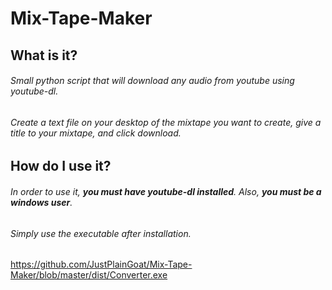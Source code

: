 # Mix-Tape-Maker
## What is it?
###### Small python script that will download any audio from youtube using youtube-dl.
###### Create a text file on your desktop of the mixtape you want to create, give a title to your mixtape, and click download.
## How do I use it?
###### In order to use it, **you must have youtube-dl installed**. Also, **you must be a windows user**.
###### Simply use the executable after installation.
https://github.com/JustPlainGoat/Mix-Tape-Maker/blob/master/dist/Converter.exe
